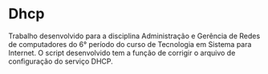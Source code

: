 # Dhcp
Trabalho desenvolvido para a disciplina Administração e Gerência de Redes de computadores do 6° período do curso de Tecnologia em Sistema para Internet.
O script desenvolvido tem a função de corrigir o arquivo de configuração do serviço DHCP.
